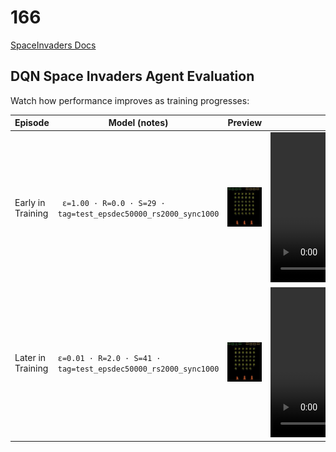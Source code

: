 # 166

[SpaceInvaders Docs](https://ale.farama.org/environments/space_invaders/)

## DQN Space Invaders Agent Evaluation

Watch how performance improves as training progresses:

| Episode | Model (notes) | Preview | Video |
|---|---|---|---|
| Early in Training | ` ε=1.00 · R=0.0 · S=29 · tag=test_epsdec50000_rs2000_sync1000` | <img src="media/early_video_thumbnail.png" width="120"/> | <video src="media/early_video.mp4" controls width="480">▶ Watch</video> |
| Later in Training| `ε=0.01 · R=2.0 · S=41 · tag=test_epsdec50000_rs2000_sync1000` | <img src="media/late_video_thumbnail.png" width="120"/> | <video src="media/late_video.mp4" controls width="480" target="_blank">▶ Watch</video> |

